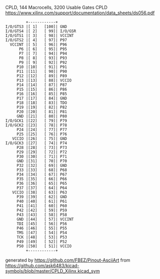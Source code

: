 CPLD, 144 Macrocells, 3200 Usable Gates
CPLD
https://www.xilinx.com/support/documentation/data_sheets/ds056.pdf


	         +------------+
	I/O/GTS3 |[ 1]   [100]| GND
	I/O/GTS4 |[ 2]   [ 99]| I/O/GSR
	I/O/GTS1 |[ 3]   [ 98]| VCCINT
	I/O/GTS2 |[ 4]   [ 97]| P97
	  VCCINT |[ 5]   [ 96]| P96
	      P6 |[ 6]   [ 95]| P95
	      P7 |[ 7]   [ 94]| P94
	      P8 |[ 8]   [ 93]| P93
	      P9 |[ 9]   [ 92]| P92
	     P10 |[10]   [ 91]| P91
	     P11 |[11]   [ 90]| P90
	     P12 |[12]   [ 89]| P89
	     P13 |[13]   [ 88]| VCCIO
	     P14 |[14]   [ 87]| P87
	     P15 |[15]   [ 86]| P86
	     P16 |[16]   [ 85]| P85
	     P17 |[17]   [ 84]| GND
	     P18 |[18]   [ 83]| TDO
	     P19 |[19]   [ 82]| P82
	     P20 |[20]   [ 81]| P81
	     GND |[21]   [ 80]| P80
	I/O/GCK1 |[22]   [ 79]| P79
	I/O/GCK2 |[23]   [ 78]| P78
	     P24 |[24]   [ 77]| P77
	     P25 |[25]   [ 76]| P76
	   VCCIO |[26]   [ 75]| GND
	I/O/GCK3 |[27]   [ 74]| P74
	     P28 |[28]   [ 73]| P73
	     P29 |[29]   [ 72]| P72
	     P30 |[30]   [ 71]| P71
	     GND |[31]   [ 70]| P70
	     P32 |[32]   [ 69]| GND
	     P33 |[33]   [ 68]| P68
	     P34 |[34]   [ 67]| P67
	     P35 |[35]   [ 66]| P66
	     P36 |[36]   [ 65]| P65
	     P37 |[37]   [ 64]| P64
	   VCCIO |[38]   [ 63]| P63
	     P39 |[39]   [ 62]| GND
	     P40 |[40]   [ 61]| P61
	     P41 |[41]   [ 60]| P60
	     P42 |[42]   [ 59]| P59
	     P43 |[43]   [ 58]| P58
	     GND |[44]   [ 57]| VCCINT
	     TDI |[45]   [ 56]| P56
	     P46 |[46]   [ 55]| P55
	     TMS |[47]   [ 54]| P54
	     TCK |[48]   [ 53]| P53
	     P49 |[49]   [ 52]| P52
	     P50 |[50]   [ 51]| VCCIO
	         +------------+


generated by https://github.com/FBEZ/Pinout-AsciiArt from https://github.com/ask6483/kicad-symbols/blob/master/CPLD_Xilinx.kicad_sym